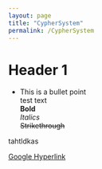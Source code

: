```yaml
---
layout: page
title: "CypherSystem"
permalink: /CypherSystem
---
```

# Header 1

- This is a bullet point  
test text  
**Bold**  
_Italics_  
~~Strikethrough~~

tahtldkas

[Google Hyperlink](https://www.google.com.au)
